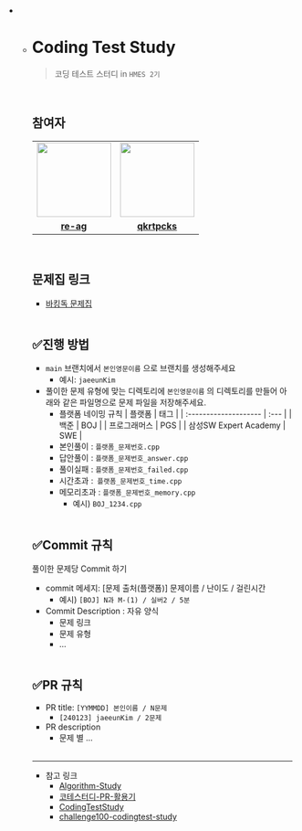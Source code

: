 * * # Coding Test Study

    > 코딩 테스트 스터디 in `HMES 2기` 

    <br />


    ## 참여자
    <table>
     <tr>
        <td align="center"><a href="https://github.com/re-ag"><img src="https://avatars.githubusercontent.com/re-ag" width="130px;" alt=""></a></td>
        <td align="center"><a href="https://github.com/qkrtpcks"><img src="https://avatars.githubusercontent.com/qkrtpcks" width="130px;" alt=""></a></td>
      </tr>
      <tr>
        <td align="center"><a href="https://github.com/re-ag"><b>re-ag</b></a></td>
        <td align="center"><a href="https://github.com/qkrtpcks"><b>qkrtpcks</b></a></td>
      </tr>
    </table>

    <br />

    ## 문제집 링크

    * [바킹독 문제집](https://www.acmicpc.net/workbook/by/BaaaaaaaaaaarkingDog)


    <br />


    ## :white_check_mark:진행 방법

    * `main` 브랜치에서 `본인영문이름` 으로 브랜치를 생성해주세요
      * 예시: `jaeeunKim`  
    * 풀이한 문제 유형에 맞는 디렉토리에 `본인영문이름` 의 디렉토리를 만들어 아래와 같은 파일명으로 문제 파일을 저장해주세요.
      * 플랫폼 네이밍 규칙
        | 플랫폼                | 태그 |
        | :-------------------- | :--- |
        | 백준                  | BOJ  |
        | 프로그래머스          | PGS  |
        | 삼성SW Expert Academy | SWE  |
      * 본인풀이 : `플랫폼_문제번호.cpp`
      * 답안풀이 : `플랫폼_문제번호_answer.cpp`
      * 풀이실패 : `플랫폼_문제번호_failed.cpp`
      * 시간초과 :` 플랫폼_문제번호_time.cpp`
      * 메모리초과 : `플랫폼_문제번호_memory.cpp`
        * 예시) `BOJ_1234.cpp`   

    <br />

    ## :white_check_mark:Commit 규칙
    풀이한 문제당 Commit 하기
    * commit 메세지: [문제 출처(플랫폼)] 문제이름 / 난이도 / 걸린시간
      * 예시) `[BOJ] N과 M-(1) / 실버2 / 5분`
    * Commit Description : 자유 양식
      * 문제 링크
      * 문제 유형
      * ...

    <br />

    ## :white_check_mark:PR 규칙

    * PR title: `[YYMMDD] 본인이름 / N문제`
      * `[240123] jaeeunKim / 2문제` 
    * PR description
      * 문제 별 ...
      

    <br />

    *****
    * 참고 링크
      * [Algorithm-Study](https://github.com/CodeSquad-2023-BE-Study/Algorithm-Study/blob/main/README.md)
      * [코테스터디-PR-활용기](https://velog.io/@gdtknight/%EC%BD%94%ED%85%8C%EC%8A%A4%ED%84%B0%EB%94%94-PR-%ED%99%9C%EC%9A%A9%EA%B8%B0#%EC%B4%88%EA%B8%B0-%EC%8A%A4%ED%84%B0%EB%94%94-%EC%A7%84%ED%96%89-%EB%B0%A9%EC%8B%9D)
      * [CodingTestStudy](https://github.com/menzStudy/CodingTestStudy)
      * [challenge100-codingtest-study](https://github.com/ellynhan/challenge100-codingtest-study)
